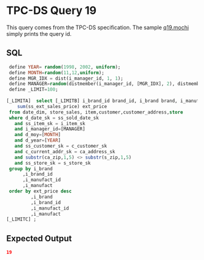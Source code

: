 # TPC-DS Query 19

This query comes from the TPC-DS specification. The sample [q19.mochi](./q19.mochi) simply prints the query id.

## SQL
```sql
 define YEAR= random(1998, 2002, uniform);
 define MONTH=random(11,12,uniform);
 define MGR_IDX = dist(i_manager_id, 1, 1);
 define MANAGER=random(distmember(i_manager_id, [MGR_IDX], 2), distmember(i_manager_id, [MGR_IDX], 3),uniform);
 define _LIMIT=100;
 
[_LIMITA]  select [_LIMITB] i_brand_id brand_id, i_brand brand, i_manufact_id, i_manufact,
 	sum(ss_ext_sales_price) ext_price
 from date_dim, store_sales, item,customer,customer_address,store
 where d_date_sk = ss_sold_date_sk
   and ss_item_sk = i_item_sk
   and i_manager_id=[MANAGER]
   and d_moy=[MONTH]
   and d_year=[YEAR]
   and ss_customer_sk = c_customer_sk 
   and c_current_addr_sk = ca_address_sk
   and substr(ca_zip,1,5) <> substr(s_zip,1,5) 
   and ss_store_sk = s_store_sk 
 group by i_brand
      ,i_brand_id
      ,i_manufact_id
      ,i_manufact
 order by ext_price desc
         ,i_brand
         ,i_brand_id
         ,i_manufact_id
         ,i_manufact
[_LIMITC] ;


```

## Expected Output
```json
19
```
